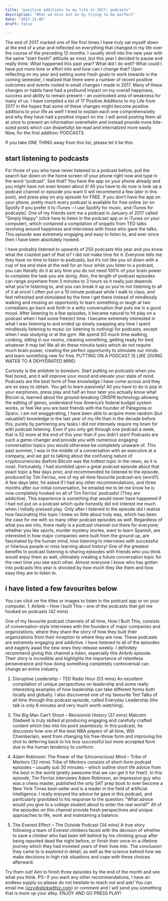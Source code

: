 ```yaml
---
title: "positive additions to my life in 2017: podcasts"
description: "What we miss out on by trying to be perfect"
date: "2017-11-06"
draft: false

---
```


The end of 2017 marked one of the first times I have truly sat myself down at the end of a year and reflected on everything that changed in my life over the course of the preceding 12 months. I usually stroll into the new year with the same “start fresh!” attitude as most, but this year I decided to pause and really think:
What happened this past year?
What did I do well?
What could I have put more time or effort into and how can I change that?
Upon reflecting on my year and setting some fresh goals to work towards in the coming semester, I realized that there were a number of recent positive outcomes and events rooted in small changes I made in 2017. Many of these changes or habits have had a profound impact on my overall happiness, success and ability to remain present – an overlooked area of weakness for many of us.
I have compiled a list of 17 Positive Additions to my Life from 2017 in the hopes that some of these changes might become positive additions to your life as well! I tried to explain each one comprehensively and why they have had a positive impact on me. I will avoid posting them all at once to prevent an information overwhelm and instead provide more bite-sized posts which can (hopefully) be read and internalized more easily.
Now, for the first addition:
PODCASTS
 
If you take ONE THING away from this list, please let it be this:
## start listening to podcasts
For those of you who have never listened to a podcast before, pull the search bar down on the home screen of your phone right now and type in the word “podcast”. See that? You have the app on your phone already and you might have not even known about it! All you have to do now is look up a podcast channel or episode you want (I will recommend a few later in this post), and press play on any episode for FREE. If you don’t have the app on your phone, pretty much every podcast is available for free online (or on Spotify if you prefer it to iTunes – I use Spotify for music, and iTunes for podcasts).
One of my friends sent me a podcast in January of 2017 called “Simply Happy” (click here to listen in the podcast app or in iTunes on your computer), which contained a compilation of snippits from TED talks revolving around happiness and interviews with those who gave the talks. This episode was extremely engaging and easy to listen to, and ever since then I have been absolutely hooked.
 
I have probably listened to upwards of 250 podcasts this year and you know what the craziest part of that is? I did not make time for it. Everyone tells me they have no time to listen to podcasts, but it’s not like you sit down with a cup of tea and stare at the wall for an hour while you listen to a podcast, you can literally do it at any time you do not need 100% of your brain power to complete the task you are doing. Also, the length of podcast episodes can range anywhere from 5 minutes to 3 hours so it really just depends what you’re listening to, and you can break it up so you’re not listening to all of it at once! I often put on a 10 minute podcast while I walk to class, and feel refreshed and stimulated by the time I get there instead of mindlessly walking and missing an opportunity to learn something or laugh at two comedians go back and forth in a witty conversation that puts me in a good mood.
After listening to a few episodes, it became natural to hit play on a podcast when I had some free(er) time. I became extremely interested in what I was listening to  and ended up slowly swapping any time I spent mindlessly listening to music (or listening to nothing) for podcasts, except when I was studying or at the gym.
We spend SO much time walking, cooking, sitting in our rooms, cleaning something, getting ready for bed, whatever it may be! We all do these minutia tasks which do not require much brain power, creating the perfect opportunity to stimulate our minds and learn something new for free.
PUTTING ON A PODCAST IS LIKE GIVING WATER TO A DEHYDRATED MIND.
 
 
Curiosity is the antidote to boredom. Start putting on podcasts when you feel bored, and it will improve your mood and elevate your state of mind.
Podcasts are the best form of free knowledge I have come across and they are so easy to obtain. You get to learn passively! All you have to do is pop in your earphones, press play and half an hour later you actually know what Bitcoin is, learned about the ground-breaking CRISPR technology allowing the editing of genes, understand how America’s federal budget system works, or feel like you are best friends with the founder of Patagonia or Spanx. I am not exaggerating, I have been able to acquire more random (but valuable!) knowledge in the last year of my life than in the decade before this, purely by partnering any tasks I did not intensely require my brain for with podcast listening.
Even if you only get through one podcast a week, that is 52 more at the end of this year than if you didn’t start!
Podcasts are such a game-changer and provide you with numerous engaging conversation topics you would otherwise be completely unaware of.
This past summer, I was in the middle of a conversation with an executive at a company, and we got to talking about the confusing nature of cryptocurrencies (before Bitcoin was the hottest topic in the news, as it is now). Fortunately, I had stumbled upon  a great podcast episode about that exact topic a few days prior, and recommended he listened to the episode, produced by Tim Ferriss, one of my all-time favourite podcast-ers (word?). A few days later, he asked if I had any other recommendations, and three months after our initial conversation, he emailed me to let me know he is now completely hooked on all of Tim Ferriss’ podcasts! (They are addictive). This experience is something that would never have happened if I had not put on a podcast which quite honestly did not interest me much when I initially pressed play. Only after I listened to the episode did I realize how fascinating this topic I knew so little about truly was, which has been the case for me with so many other podcast episodes as well.
Regardless of what you are into, there really is a podcast channel out there for everyone; whether you like sports, murder mystery stories, want to learn Spanish, are interested in how major companies were built from the ground up, are fascinated by the human mind, love listening to interviews with successful or hilarious people or miss learning about history! One of the greatest benefits to podcast listening is sharing episodes with friends who you think would enjoy them as well, ultimately creating a future conversation topic for the next time you see each other. Almost everyone I know who has gotten into podcasts this year is shocked by how much they like them and how easy they are to listen to.
## i have listed a few favourites below
You can click on the titles or images to listen in the podcast app or on your computer.
      1. Airbnb – How I built This – one of the podcasts that got me hooked on podcasts (42 mins)
 
One of my favourite podcast channels of all time, How I Built This, consists of conversation-style interviews with the founders of major companies and organizations, where they share the story of how they built their organizations from their inception to where they are now. These podcasts are extremely engaging and addictive. I have listened to all of the episodes and eagerly await the new ones they release weekly. I definitely recommend giving this channel a listen, especially this Airbnb episode. Their story is incredible and highlights the importance of relentless perseverance and how doing something completely controversial can change an entire industry.
 
2. Disruptive Leadership – TED Radio Hour (53 mins)
 An excellent compilation of unique perspectives on leadership and some really interesting examples of how leadership can take different forms both locally and globally. I also discovered one of my favourite Ted Talks of all time through this podcast episode, called Everyday Leadership (the talk is only 6 minutes and very much worth watching). 
 
 
 3. The Big Man Can’t Shoot – Revisionist History (37 mins)
 Malcolm Gladwell is truly skilled at producing engaging and carefully crafted content which ties into his point seamlessly. In this podcast, he discusses how one of the best NBA players of all time, Wilt Chamberlain, went from changing his free-throw form and improving his shot to deferring back to his less successful but more accepted form due to the human tendency to conform.
 
 
4. Adam Robinson: The Power of the (Unconscious) Mind – Tribe of Mentors (32 mins)
 Tribe of Mentors consists of short-form podcast episodes – usually sub 30 minutes – which outline short life advice from the best in the world (pretty awesome that we can get it for free!). In this episode, Tim Ferriss interviews Adam Robinson, an impressive guy who was a chess master, published the only SAT prep book to ever become a New York Times best-seller and is a leader in the field of artificial intelligence. I really enjoyed the advice he gave in this podcast, and particularly gravitated to his response to the question: “What advice would you give to a college student about to enter the real world?” All of the episodes on this channel provide fresh perspectives and unique approaches to life, work and maintaining a balance.
 
5. The Everest Effect – The Outside Podcast (34 mins)
 A true story following a team of Everest climbers faced with the decision of  whether to save a climber who had been left behind by his climbing group after being reported dead the night before, or finish their once-in-a-lifetime journey which they had invested years of their lives into. The conclusion they came to is explored in detail, as well as the science behind how we make decisions in high risk situations and cope with these choices afterward.
 
 
Try them out! Aim to finish three episodes by the end of the month and see what you think.
PS- If you want any other recommendations, I have an endless supply so please do not hesitate to reach out and ask! You can email me (izzy@stickwithiz.com) or comment and I will send you something that is more up your alley.
ENJOY AND GO PRESS PLAY!

